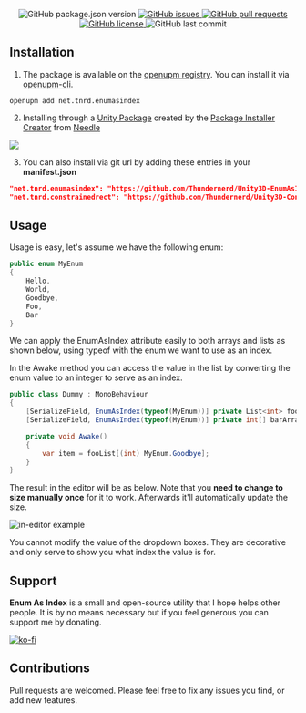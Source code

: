 <p align="center">
	<img alt="GitHub package.json version" src ="https://img.shields.io/github/package-json/v/Thundernerd/Unity3D-EnumAsIndex" />
	<a href="https://github.com/Thundernerd/Unity3D-EnumAsIndex/issues">
		<img alt="GitHub issues" src ="https://img.shields.io/github/issues/Thundernerd/Unity3D-EnumAsIndex" />
	</a>
	<a href="https://github.com/Thundernerd/Unity3D-EnumAsIndex/pulls">
		<img alt="GitHub pull requests" src ="https://img.shields.io/github/issues-pr/Thundernerd/Unity3D-EnumAsIndex" />
	</a>
	<a href="https://github.com/Thundernerd/Unity3D-EnumAsIndex/blob/master/LICENSE.md">
		<img alt="GitHub license" src ="https://img.shields.io/github/license/Thundernerd/Unity3D-EnumAsIndex" />
	</a>
	<img alt="GitHub last commit" src ="https://img.shields.io/github/last-commit/Thundernerd/Unity3D-EnumAsIndex" />
</p>

## Installation
1. The package is available on the [openupm registry](https://openupm.com). You can install it via [openupm-cli](https://github.com/openupm/openupm-cli).
```
openupm add net.tnrd.enumasindex
```
2. Installing through a [Unity Package](http://package-installer.glitch.me/v1/installer/package.openupm.com/net.tnrd.enumasindex?registry=https://package.openupm.com) created by the [Package Installer Creator](https://package-installer.glitch.me) from [Needle](https://needle.tools)

[<img src="https://img.icons8.com/ios/50/000000/download--v1.png"/>](http://package-installer.glitch.me/v1/installer/package.openupm.com/net.tnrd.enumasindex?registry=https://package.openupm.com)

3. You can also install via git url by adding these entries in your **manifest.json**
```json
"net.tnrd.enumasindex": "https://github.com/Thundernerd/Unity3D-EnumAsIndex.git",
"net.tnrd.constrainedrect": "https://github.com/Thundernerd/Unity3D-ConstrainedRect.git"
```

## Usage

Usage is easy, let's assume we have the following enum:

```c#
public enum MyEnum
{
    Hello,
    World,
    Goodbye,
    Foo,
    Bar
}
```

We can apply the EnumAsIndex attribute easily to both arrays and lists as shown below, using typeof with the enum we want to use as an index.

In the Awake method you can access the value in the list by converting the enum value to an integer to serve as an index.

```c#
public class Dummy : MonoBehaviour
{
    [SerializeField, EnumAsIndex(typeof(MyEnum))] private List<int> fooList;
    [SerializeField, EnumAsIndex(typeof(MyEnum))] private int[] barArray;

    private void Awake()
    {
        var item = fooList[(int) MyEnum.Goodbye];
    }
}
```

The result in the editor will be as below. Note that you **need to change to size manually once** for it to work. Afterwards it'll automatically update the size.

![in-editor example](./~Documentation/dummy.png)

You cannot modify the value of the dropdown boxes. They are decorative and only serve to show you what index the value is for.

## Support
**Enum As Index** is a small and open-source utility that I hope helps other people. It is by no means necessary but if you feel generous you can support me by donating.

[![ko-fi](https://www.ko-fi.com/img/githubbutton_sm.svg)](https://ko-fi.com/J3J11GEYY)

## Contributions
Pull requests are welcomed. Please feel free to fix any issues you find, or add new features.

